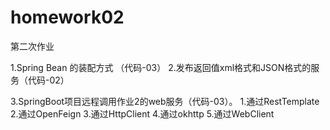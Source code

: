 # homework02
第二次作业


1.Spring Bean 的装配方式 （代码-03）
2.发布返回值xml格式和JSON格式的服务（代码-02）

3.SpringBoot项目远程调用作业2的web服务（代码-03）。
1.通过RestTemplate
2.通过OpenFeign
3.通过HttpClient
4.通过okhttp
5.通过WebClient
